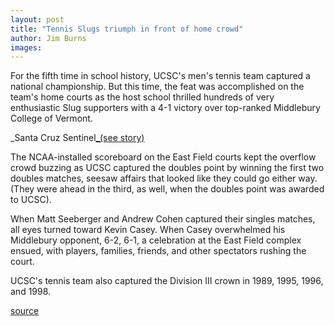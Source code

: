 ```yaml
---
layout: post
title: "Tennis Slugs triumph in front of home crowd"
author: Jim Burns
images:
---
```


For the fifth time in school history, UCSC's men's tennis team captured a national championship. But this time, the feat was accomplished on the team's home courts as the host school thrilled hundreds of very enthusiastic Slug supporters with a 4-1 victory over top-ranked Middlebury College of Vermont.

_Santa Cruz Sentinel[_(see story)][1]

The NCAA-installed scoreboard on the East Field courts kept the overflow crowd buzzing as UCSC captured the doubles point by winning the first two doubles matches, seesaw affairs that looked like they could go either way. (They were ahead in the third, as well, when the doubles point was awarded to UCSC).

When Matt Seeberger and Andrew Cohen captured their singles matches, all eyes turned toward Kevin Casey. When Casey overwhelmed his Middlebury opponent, 6-2, 6-1, a celebration at the East Field complex ensued, with players, families, friends, and other spectators rushing the court.

UCSC's tennis team also captured the Division III crown in 1989, 1995, 1996, and 1998.

[1]: http://www.santacruzsentinel.com/archive/2005/May/22/sport/stories/04sport.htm

[source](http://www1.ucsc.edu/currents/04-05/05-23/tennis.asp "Permalink to tennis")
